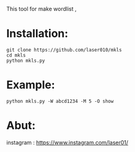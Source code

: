 This tool for make wordlist ,


# Installation:

```
git clone https://github.com/laser010/mkls
cd mkls
python mkls.py
```

# Example:

```
python mkls.py -W abcd1234 -M 5 -O show
```

# Abut:

instagram : https://www.instagram.com/laser01/
